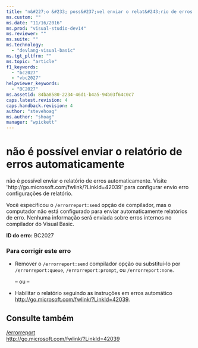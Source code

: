 ```yaml
---
title: "n&#227;o &#233; poss&#237;vel enviar o relat&#243;rio de erros automaticamente | Microsoft Docs"
ms.custom: ""
ms.date: "11/16/2016"
ms.prod: "visual-studio-dev14"
ms.reviewer: ""
ms.suite: ""
ms.technology: 
  - "devlang-visual-basic"
ms.tgt_pltfrm: ""
ms.topic: "article"
f1_keywords: 
  - "bc2027"
  - "vbc2027"
helpviewer_keywords: 
  - "BC2027"
ms.assetid: 84ba8580-2234-46d1-b4a5-94b03f64c0c7
caps.latest.revision: 4
caps.handback.revision: 4
author: "stevehoag"
ms.author: "shoag"
manager: "wpickett"
---
```

# n&#227;o &#233; poss&#237;vel enviar o relat&#243;rio de erros automaticamente
não é possível enviar o relatório de erros automaticamente. Visite 'http:\/\/go.microsoft.com\/fwlink\/?LinkId\=42039' para configurar envio erro configurações de relatório.  
  
 Você especificou o `/errorreport:send` opção de compilador, mas o computador não está configurado para enviar automaticamente relatórios de erro. Nenhuma informação será enviada sobre erros internos no compilador do Visual Basic.  
  
 **ID do erro:** BC2027  
  
### Para corrigir este erro  
  
-   Remover o `/errorreport:send` compilador opção ou substituí\-lo por `/errorreport:queue`, `/errorreport:prompt`, ou `/errorreport:none`.  
  
     – ou –  
  
-   Habilitar o relatório seguindo as instruções em erros automático [http:\/\/go.microsoft.com\/fwlink\/?LinkId\=42039](http://go.microsoft.com/fwlink/?LinkId=42039).  
  
## Consulte também  
 [\/errorreport](../../visual-basic/reference/command-line-compiler/errorreport.md)   
 [http:\/\/go.microsoft.com\/fwlink\/?LinkId\=42039](http://go.microsoft.com/fwlink/?LinkId=42039)